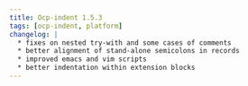 ```yaml
---
title: Ocp-indent 1.5.3
tags: [ocp-indent, platform]
changelog: |
  * fixes on nested try-with and some cases of comments
  * better alignment of stand-alone semicolons in records
  * improved emacs and vim scripts
  * better indentation within extension blocks
---
```


